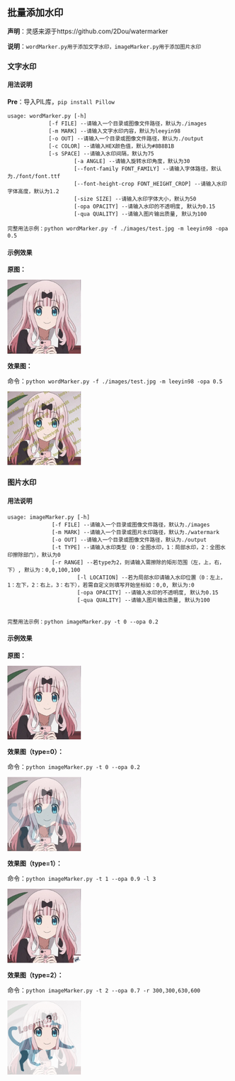 ## 批量添加水印
**声明**：灵感来源于https://github.com/2Dou/watermarker

**说明**：`wordMarker.py用于添加文字水印，imageMarker.py用于添加图片水印`


### 文字水印

#### 用法说明
**Pre**：导入PIL库，`pip install Pillow`

```
usage: wordMarker.py [-h]
		     [-f FILE] --请输入一个目录或图像文件路径，默认为./images
		     [-m MARK] --请输入文字水印内容，默认为leeyin98
		     [-o OUT] --请输入一个目录或图像文件路径，默认为./output
		     [-c COLOR] --请输入HEX颜色值，默认为#8B8B1B
		     [-s SPACE] --请输入水印间隔，默认为75
                     [-a ANGLE] --请输入旋转水印角度，默认为30
                     [--font-family FONT_FAMILY] --请输入字体路径，默认为./font/font.ttf
                     [--font-height-crop FONT_HEIGHT_CROP] --请输入水印字体高度，默认为1.2
                     [-size SIZE] --请输入水印字体大小，默认为50
                     [-opa OPACITY] --请输入水印的不透明度, 默认为0.15
                     [-qua QUALITY] --请输入图片输出质量, 默认为100

完整用法示例：python wordMarker.py -f ./images/test.jpg -m leeyin98 -opa 0.5
```

#### 示例效果

**原图：**

<img src="https://raw.githubusercontent.com/leeyin98/figurebed/master/typoraImgs/test.jpg" alt="test" style="zoom:33%;width:33%" />

**效果图：**

命令：`python wordMarker.py -f ./images/test.jpg -m leeyin98 -opa 0.5`

<img src="https://raw.githubusercontent.com/leeyin98/figurebed/master/typoraImgs/test-16501151465691.jpg" alt="test" style="zoom:33%;width:33%" />

### 图片水印

#### 用法说明

```
usage: imageMarker.py [-h]
		      [-f FILE] --请输入一个目录或图像文件路径，默认为./images
		      [-m MARK] --请输入一个目录或图片水印路径，默认为./watermark
		      [-o OUT] --请输入一个目录或图像文件路径，默认为./output
		      [-t TYPE] --请输入水印类型（0：全图水印，1：局部水印，2：全图水印擦除部门），默认为0
		      [-r RANGE] --若type为2，则请输入需擦除的矩形范围（左，上，右，下）, 默认为：0,0,100,100
                      [-l LOCATION] --若为局部水印请输入水印位置（0：左上，1：左下，2：右上，3：右下），若需自定义则填写开始坐标如：0,0, 默认为:0
                      [-opa OPACITY] --请输入水印的不透明度, 默认为0.15
                      [-qua QUALITY] --请输入图片输出质量, 默认为100


完整用法示例：python imageMarker.py -t 0 --opa 0.2
```

#### 示例效果

**原图：**

<img src="https://raw.githubusercontent.com/leeyin98/figurebed/master/typoraImgs/test.jpg" alt="test" style="zoom:33%;width:33%" />

**效果图（type=0）：**

命令：`python imageMarker.py -t 0 --opa 0.2`

<img src="https://raw.githubusercontent.com/leeyin98/figurebed/master/typoraImgs/test-16501152777732.jpg" alt="test" style="zoom:33%;width:33%" />

**效果图（type=1）：**

命令：`python imageMarker.py -t 1 --opa 0.9 -l 3`

<img src="https://raw.githubusercontent.com/leeyin98/figurebed/master/typoraImgs/test-16501153743883.jpg" alt="test" style="zoom:33%;width:33%" />

**效果图（type=2）：**

命令：`python imageMarker.py -t 2 --opa 0.7 -r 300,300,630,600`

<img src="https://raw.githubusercontent.com/leeyin98/figurebed/master/typoraImgs/test-16501156182614.jpg" alt="test" style="zoom:33%;width:33%" />
